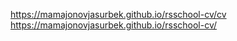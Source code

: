 
https://mamajonovjasurbek.github.io/rsschool-cv/cv
https://mamajonovjasurbek.github.io/rsschool-cv/
